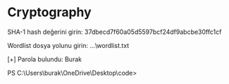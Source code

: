 # Cryptography


SHA-1 hash değerini girin: 37dbecd7f60a05d5597bcf24df9abcbe30ffc1cf

Wordlist dosya yolunu girin: ...\wordlist.txt

[+] Parola bulundu: Burak

PS C:\Users\burak\OneDrive\Desktop\code>
